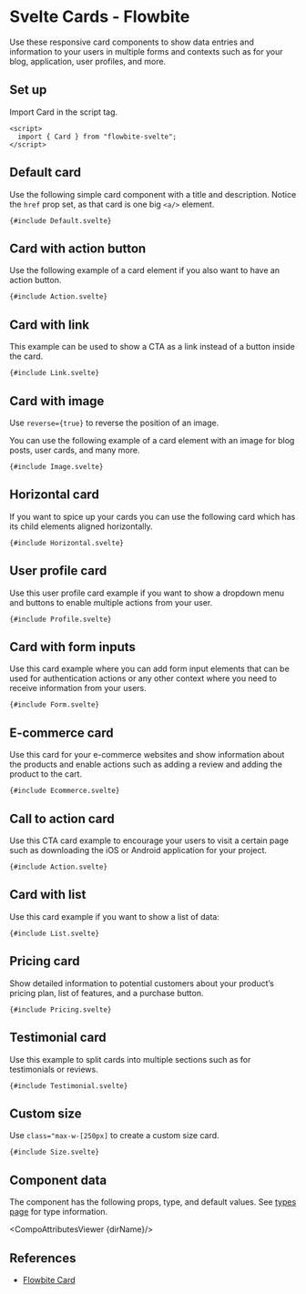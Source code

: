 # Svelte Cards - Flowbite


Use these responsive card components to show data entries and information to your users in multiple forms and contexts such as for your blog, application, user profiles, and more.

## Set up

Import Card in the script tag.

```svelte
<script>
  import { Card } from "flowbite-svelte";
</script>
```

## Default card

Use the following simple card component with a title and description. Notice the `href` prop set, as that card is one big `<a/>` element.

```svelte
{#include Default.svelte}
```

## Card with action button

Use the following example of a card element if you also want to have an action button.

```svelte
{#include Action.svelte}
```

## Card with link

This example can be used to show a CTA as a link instead of a button inside the card.

```svelte
{#include Link.svelte}
```

## Card with image

Use <code>reverse={true}</code> to reverse the position of an image.

You can use the following example of a card element with an image for blog posts, user cards, and many more.

```svelte
{#include Image.svelte}
```

## Horizontal card

If you want to spice up your cards you can use the following card which has its child elements aligned horizontally.

```svelte
{#include Horizontal.svelte}
```

## User profile card

Use this user profile card example if you want to show a dropdown menu and buttons to enable multiple actions from your user.

```svelte
{#include Profile.svelte}
```

## Card with form inputs

Use this card example where you can add form input elements that can be used for authentication actions or any other context where you need to receive information from your users.

```svelte
{#include Form.svelte}
```

## E-commerce card

Use this card for your e-commerce websites and show information about the products and enable actions such as adding a review and adding the product to the cart.

```svelte
{#include Ecommerce.svelte}
```

## Call to action card

Use this CTA card example to encourage your users to visit a certain page such as downloading the iOS or Android application for your project.

```svelte
{#include Action.svelte}
```

## Card with list

Use this card example if you want to show a list of data:

```svelte
{#include List.svelte}
```

## Pricing card

Show detailed information to potential customers about your product’s pricing plan, list of features, and a purchase button.

```svelte
{#include Pricing.svelte}
```

## Testimonial card

Use this example to split cards into multiple sections such as for testimonials or reviews.

```svelte
{#include Testimonial.svelte}
```

## Custom size

Use `class="max-w-[250px]` to create a custom size card.

```svelte
{#include Size.svelte}
```

## Component data

The component has the following props, type, and default values. See [types page](/docs/pages/typescript) for type information.

<CompoAttributesViewer {dirName}/>

## References

- [Flowbite Card](https://flowbite.com/docs/components/card/)


